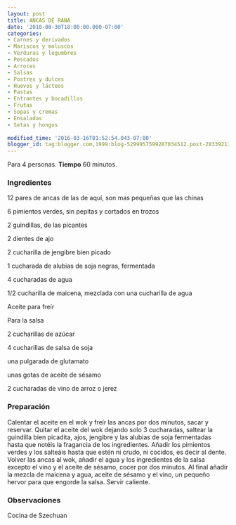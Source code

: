 ```yaml
---
layout: post
title: ANCAS DE RANA
date: '2010-08-30T18:00:00.000-07:00'
categories:
- Carnes y derivados
- Mariscos y moluscos
- Verduras y legumbres
- Pescados
- Arroces
- Salsas
- Postres y dulces
- Huevos y lácteos
- Pastas
- Entrantes y bocadillos
- Frutas
- Sopas y cremas
- Ensaladas
- Setas y hongos
 
modified_time: '2016-03-16T01:52:54.043-07:00'
blogger_id: tag:blogger.com,1999:blog-5299957599287034512.post-2833921337744977386
---
```


Para 4 personas.
<b>Tiempo</b> 60 minutos.

<h3>Ingredientes</h3>

12 pares de ancas de las de aquí, son mas pequeñas que las chinas

6 pimientos verdes, sin pepitas y cortados en trozos

2 guindillas, de las picantes

2 dientes de ajo

2 cucharilla de jengibre bien picado

1 cucharada de alubias de soja negras, fermentada

4 cucharadas de agua

1/2 cucharilla de maicena, mezclada con una cucharilla de agua

Aceite para freír

Para la salsa

2 cucharillas de azúcar

4 cucharillas de salsa de soja

una pulgarada de glutamato

unas gotas de aceite de sésamo

2 cucharadas de vino de arroz o jerez

<h3>Preparación</h3>

Calentar el aceite en el wok y freír las ancas por dos minutos, sacar y reservar. Quitar el aceite del wok dejando solo 3 cucharadas, saltear la guindilla bien picadita, ajos, jengibre y las alubias de soja fermentadas hasta que notéis la fragancia de los ingredientes. Añadir los pimientos verdes y los salteáis hasta que estén ni crudo, ni cocidos, es decir al dente. Volver las ancas al wok, añadir el agua y los ingredientes de la salsa excepto el vino y el aceite de sésamo, cocer por dos minutos. Al final añadir la mezcla de maicena y agua, aceite de sésamo y el vino, un pequeño hervor para que engorde la salsa. Servir caliente.

<h3>Observaciones</h3>

Cocina de Szechuan

